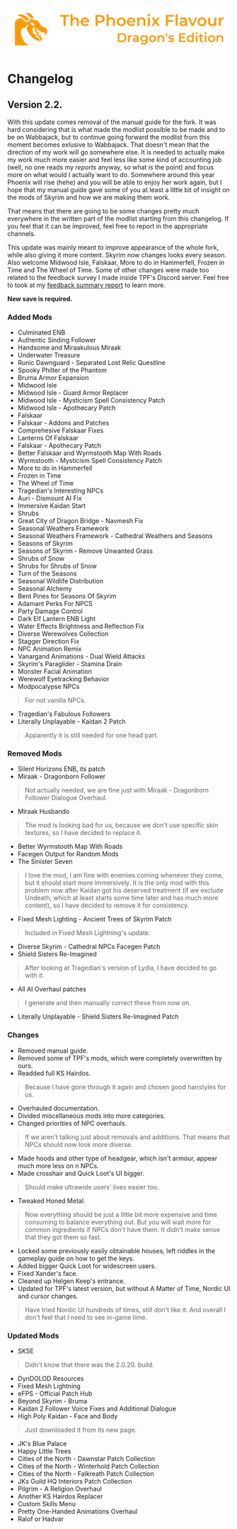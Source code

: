 ![image](images/Banner.webp)

# Changelog

## Version 2.2.

With this update comes removal of the manual guide for the fork. It was hard considering that is what made the modlist possible to be made and to be on Wabbajack, but to continue going forward the modlist from this moment becomes exlusive to Wabbajack. That doesn't mean that the direction of my work will go somewhere else. It is needed to actually make my work much more easier and feel less like some kind of accounting job (well, no one reads my _reports_ anyway, so what is the point) and focus more on what would I actually want to do. Somewhere around this year Phoenix will rise (hehe) and you will be able to enjoy her work again, but I hope that my manual guide gave some of you at least a little bit of insight on the mods of Skyrim and how we are making them work.

That means that there are going to be some changes pretty much everywhere in the written part of the modlist starting from this changelog. If you feel that it can be improved, feel free to report in the appropriate channels.

This update was mainly meant to improve appearance of the whole fork, while also giving it more content. Skyrim now changes looks every season. Also welcome Midwood Isle, Falskaar, More to do in Hammerfell, Frozen in Time and The Wheel of Time. Some of other changes were made too related to the feedback survey I made inside TPF's Discord server. Feel free to took at my [feedback summary report]() to learn more.

**New save is required.**

### Added Mods

* Culminated ENB
* Authentic Sinding Follower
* Handsome and Miraakulous Miraak
* Underwater Treasure
* Runic Dawnguard - Separated Lost Relic Questline
* Spooky Philter of the Phantom
* Bruma Armor Expansion
* Midwood Isle
* Midwood Isle - Guard Armor Replacer
* Midwood Isle - Mysticism Spell Consistency Patch
* Midwood Isle - Apothecary Patch
* Falskaar
* Falskaar - Addons and Patches
* Comprehesive Falskaar Fixes
* Lanterns Of Falskaar
* Falskaar - Apothecary Patch
* Better Falskaar and Wyrmstooth Map With Roads
* Wyrmstooth - Mysticism Spell Consistency Patch
* More to do in Hammerfell
* Frozen in Time
* The Wheel of Time
* Tragedian's Interesting NPCs
* Auri - Dismount AI Fix
* Immersive Kaidan Start
* Shrubs
* Great City of Dragon Bridge - Navmesh Fix
* Seasonal Weathers Framework
* Seasonal Weathers Framework - Cathedral Weathers and Seasons
* Seasons of Skyrim
* Seasons of Skyrim - Remove Unwanted Grass
* Shrubs of Snow
* Shrubs for Shrubs of Snow
* Turn of the Seasons
* Seasonal Wildlife Distribution
* Seasonal Alchemy
* Bent Pines for Seasons Of Skyrim
* Adamant Perks For NPCS
* Party Damage Control
* Dark Elf Lantern ENB Light
* Water Effects Brightness and Reflection Fix
* Diverse Werewolves Collection
* Stagger Direction Fix
* NPC Animation Remix
* Vanargand Animations - Dual Wield Attacks
* Skyrim's Paraglider - Stamina Drain
* Monster Facial Animation
* Werewolf Eyetracking Behavior
* Modpocalypse NPCs
> For not vanilla NPCs.
* Tragedian's Fabulous Followers
* Literally Unplayable - Kaidan 2 Patch
> Apparently it is still needed for one head part.

### Removed Mods

* Silent Horizons ENB, its patch
* Miraak - Dragonborn Follower
> Not actually needed, we are fine just with Miraak - Dragonborn Follower Dialogue Overhaul.
* Miraak Husbando
> The mod is looking bad for us, because we don't use specific skin textures, so I have decided to replace it. 
* Better Wyrmstooth Map With Roads
* Facegen Output for Random Mods
* The Sinister Seven
> I love the mod, I am fine with enemies coming whenever they come, but it should start more immersively. It is the only mod with this problem now after
Kaidan got his deserved treatment (if we exclude Undeath, which at least starts some time later and has much more content), so I have decided to remove it for consistency.
* Fixed Mesh Lighting - Ancient Trees of Skyrim Patch
> Included in Fixed Mesh Lightning's update.
* Diverse Skyrim - Cathedral NPCs Facegen Patch
* Shield Sisters Re-Imagined
> After looking at Tragedian's version of Lydia, I have decided to go with it.
* All AI Overhaul patches
> I generate and then manually correct these from now on.
* Literally Unplayable - Shield Sisters Re-Imagined Patch

### Changes

* Removed manual guide.
* Removed some of TPF's mods, which were completely overwritten by ours.
* Readded full KS Hairdos.
> Because I have gone through it again and chosen good hairstyles for us.
* Overhauled documentation.
* Divided miscellaneous mods into more categories. 
* Changed priorities of NPC overhauls.
> If we aren't talking just about removals and additions. That means that NPCs should now look more diverse.
* Made hoods and other type of headgear, which isn't armour, appear much more less on n NPCs.
* Made crosshair and Quick Loot's UI bigger.
> Should make ultrawide users' lives easier too.
* Tweaked Honed Metal.
> Now everything should be just a little bit more expensive and time consuming to balance everything out. 
But you will wait more for common ingredients if NPCs don't have them. It didn't make sense that they got them so fast.
* Locked some previously easily obtainable houses, left riddles in the gameplay guide on how to get the keys. 
* Added bigger Quick Loot for widescreen users.
* Fixed Xander's face.
* Cleaned up Helgen Keep's entrance. 
* Updated for TPF's latest version, but without A Matter of Time, Nordic UI and cursor changes.
> Have tried Nordic UI hundreds of times, still don't like it. And overall I don't feel that I need to see in-game time. 

### Updated Mods

* SKSE
> Didn't know that there was the 2.0.20. build.
* DynDOLOD Resources
* Fixed Mesh Lightning
* eFPS - Official Patch Hub
* Beyond Skyrim - Bruma
* Kaidan 2 Follower Voice Fixes and Additional Dialogue
* High Poly Kaidan - Face and Body
> Just downloaded it from its new page.
* JK's Blue Palace
* Happy Little Trees
* Cities of the North - Dawnstar Patch Collection
* Cities of the North - Winterhold Patch Collection
* Cities of the North - Falkreath Patch Collection
* JKs Guild HQ Interiors Patch Collection
* Pilgrim - A Religion Overhaul
* Another KS Hairdos Replacer
* Custom Skills Menu
* Pretty One-Handed Animations Overhaul
* Ralof or Hadvar 
